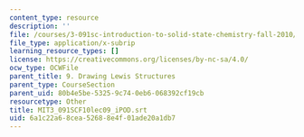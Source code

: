 ```yaml
---
content_type: resource
description: ''
file: /courses/3-091sc-introduction-to-solid-state-chemistry-fall-2010/6a1c22a68cea52688e4f01ade20a1db7_MIT3_091SCF10lec09_iPOD.vtt
file_type: application/x-subrip
learning_resource_types: []
license: https://creativecommons.org/licenses/by-nc-sa/4.0/
ocw_type: OCWFile
parent_title: 9. Drawing Lewis Structures
parent_type: CourseSection
parent_uid: 80b4e5be-5325-9c74-0eb6-068392cf19cb
resourcetype: Other
title: MIT3_091SCF10lec09_iPOD.srt
uid: 6a1c22a6-8cea-5268-8e4f-01ade20a1db7
---
```

